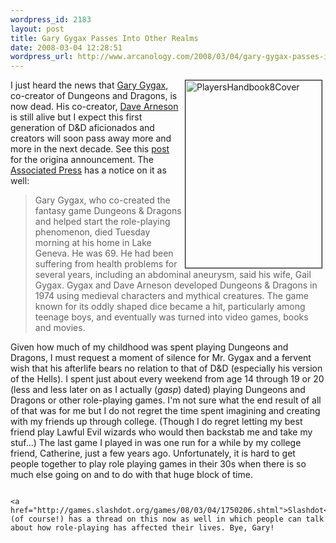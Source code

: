 ```yaml
--- 
wordpress_id: 2183
layout: post
title: Gary Gygax Passes Into Other Realms
date: 2008-03-04 12:28:51
wordpress_url: http://www.arcanology.com/2008/03/04/gary-gygax-passes-into-other-realms/
---
```

<a href="http://www.flickr.com/photos/albill/2311040850/" title="PlayersHandbook8Cover by albill, on Flickr"><img src="http://farm3.static.flickr.com/2040/2311040850_cac752d89b_o.jpg" width="218" height="300" border="1" hspace="5" align="right" alt="PlayersHandbook8Cover" /></a> I just heard the news that <a href="http://en.wikipedia.org/wiki/Gary_Gygax">Gary Gygax</a>, co-creator of Dungeons and Dragons, is now dead. His co-creator, <a href="http://en.wikipedia.org/wiki/Dave_Arneson">Dave Arneson</a> is still alive but I expect this first generation of D&D aficionados and creators will soon pass away more and more in the next decade. See this <a href="http://www.freeyabb.com/phpbb/viewtopic.php?t=4373&mforum=trolllordgames">post</a> for the origina announcement. The <a href="http://news.yahoo.com/s/ap/20080304/ap_en_ot/obit_gygax">Associated Press</a> has a notice on it as well: <blockquote>
                                                                                                                                                                                                                                                                                                                                                                                                                                                                                                                                                                                                                                                                                                                                                                                                                                                                                                    Gary Gygax, who co-created the fantasy game Dungeons & Dragons and helped start the role-playing phenomenon, died Tuesday morning at his home in Lake Geneva. He was 69. He had been suffering from health problems for several years, including an abdominal aneurysm, said his wife, Gail Gygax. Gygax and Dave Arneson developed Dungeons & Dragons in 1974 using medieval characters and mythical creatures. The game known for its oddly shaped dice became a hit, particularly among teenage boys, and eventually was turned into video games, books and movies.
                                                                                                                                                                                                                                                                                                                                                                                                                                                                                                                                                                                                                                                                                                                                                                                                                                                                                                  </blockquote> Given how much of my childhood was spent playing Dungeons and Dragons, I must request a moment of silence for Mr. Gygax and a fervent wish that his afterlife bears no relation to that of D&D (especially his version of the Hells). I spent just about every weekend from age 14 through 19 or 20 (less and less later on as I actually (*gasp*) dated) playing Dungeons and Dragons or other role-playing games. I'm not sure what the end result of all of that was for me but I do not regret the time spent imagining and creating with my friends up through college. (Though I do regret letting my best friend play Lawful Evil wizards who would then backstab me and take my stuf...) The last game I played in was one run for a while by my college friend, Catherine, just a few years ago. Unfortunately, it is hard to get people together to play role playing games in their 30s when there is so much else going on and to do with that huge block of time. 
                                                                                                                                                                                                                                                                                                                                                                                                                                                                                                                                                                                                                                                                                                                                                                                                                                                                                                  
                                                                                                                                                                                                                                                                                                                                                                                                                                                                                                                                                                                                                                                                                                                                                                                                                                                                                                  <a href="http://games.slashdot.org/games/08/03/04/1750206.shtml">Slashdot</a> (of course!) has a thread on this now as well in which people can talk about how role-playing has affected their lives. Bye, Gary!
